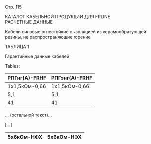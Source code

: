Стр. 115

КАТАЛОГ КАБЕЛЬНОЙ ПРОДУКЦИИ ДЛЯ FRLINE  
РАСЧЕТНЫЕ ДАННЫЕ  

Кабели силовые огнестойкие с изоляцией из керамообразующей резины, 
не распространяющие горение  
  
ТАБЛИЦА 1  

Гарантийные данные кабелей 

Tables:

| **РПГнг(А)-FRHF** | **РПГэнг(А)-FRHF** |
|-------------------|--------------------|
| 1x1,5кОм-0,66     | 1x1,5кОм-0,66       |
| 5,1               | 5,1                 |
| 41                | 41                  |

... (остальной текст)...

[...]

| **5х6кОм-НФХ** | **5х6кОм-НФХ** |
|---------------|---------------|